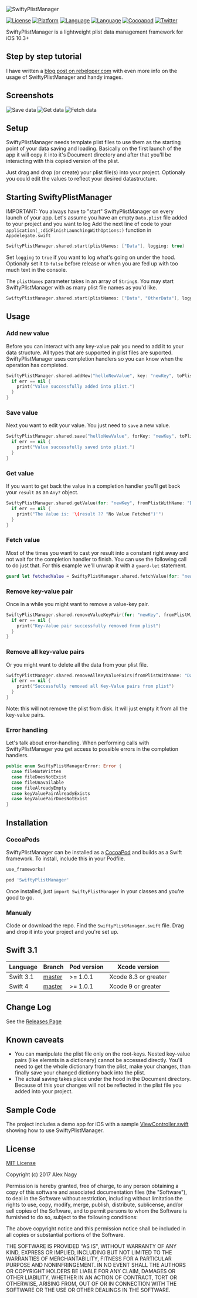 ![SwiftyPlistManager](https://github.com/rebeloper/SwiftyPlistManager/blob/master/SwiftyPlistManager/SwiftyPlistManagerLogo.gif?raw=true)

[![License](https://img.shields.io/badge/license-MIT-blue.svg?style=flat)](http://mit-license.org)
[![Platform](http://img.shields.io/badge/platform-ios-lightgrey.svg)](https://developer.apple.com/resources/)
[![Language](https://img.shields.io/badge/swift-3.1-orange.svg)](https://developer.apple.com/swift)
[![Language](https://img.shields.io/badge/swift-4-orange.svg)](https://developer.apple.com/swift)
[![Cocoapod](http://img.shields.io/cocoapods/v/SwiftyPlistManager.svg?style=flat)](http://cocoadocs.org/)
[![Twitter](https://img.shields.io/badge/twitter-@rebeloper-blue.svg?maxAge=2592000)](http://twitter.com/rebeloper)

SwiftyPlistManager is a lightweight plist data management framework for iOS 10.3+

## Step by step tutorial

I have written a [blog post on rebeloper.com](http://rebeloper.com/read-write-plist-file-swift/) with even more info on the usage of SwiftyPlistManager and handy images.

## Screenshots
![Save data](https://github.com/rebeloper/SwiftyPlistManager/blob/master/SwiftyPlistManager/spm019.jpg?raw=true)
![Get data](https://github.com/rebeloper/SwiftyPlistManager/blob/master/SwiftyPlistManager/spm023.jpg?raw=true)
![Fetch data](https://github.com/rebeloper/SwiftyPlistManager/blob/master/SwiftyPlistManager/spm024.jpg?raw=true)

## Setup

SwiftyPlistManager needs template plist files to use them as the starting point of your data saving and loading. Basically on the first launch of the app it will copy it into it's Document directory and after that you'll be interacting with this copied version of the plist.

Just drag and drop (or create) your plist file(s) into your project. Optionaly you could edit the values to reflect your desired datastructure.

## Starting SwiftyPlistManager

IMPORTANT: You always have to "start" SwiftyPlistManager on every launch of your app. Let's assume you have an empty `Data.plist` file added to your project and you want to log Add the next line of code to your `application(_:didFinishLaunchingWithOptions:)` function in `Appdelegate.swift`

```swift
SwiftyPlistManager.shared.start(plistNames: ["Data"], logging: true)
```

Set `logging` to `true` if you want to log what's going on under the hood. Optionaly set it to `false` before release or when you are fed up with too much text in the console.

The `plistNames` parameter takes in an array of `String`s. You may start SwiftyPlistManager with as many plist file names as you'd like.

```swift
SwiftyPlistManager.shared.start(plistNames: ["Data", "OtherData"], logging: true)
```

## Usage
### Add new value

Before you can interact with any key-value pair you need to add it to your data structure. All types that are supported in plist files are suported. SwiftyPlistManager uses completion handlers so you can know when the operation has completed.

```swift
SwiftyPlistManager.shared.addNew("helloNewValue", key: "newKey", toPlistWithName: "Data") { (err) in
  if err == nil {
    print("Value successfully added into plist.")
  }
}
```

### Save value

Next you want to edit your value. You just need to `save` a new value.

```swift
SwiftyPlistManager.shared.save("helloNewValue", forKey: "newKey", toPlistWithName: "Data") { (err) in
  if err == nil {
    print("Value successfully saved into plist.")
  }
}
```

### Get value

If you want to get back the value in a completion handler you'll get back your `result` as an `Any?` object.

```swift
SwiftyPlistManager.shared.getValue(for: "newKey", fromPlistWithName: "Data") { (result, err) in
  if err == nil {
    print("The Value is: '\(result ?? "No Value Fetched")'")
  }
}
```

### Fetch value

Most of the times you want to cast yor result into a constant right away and not wait for the completion handler to finish. You can use the following call to do just that. For this example we'll unwrap it with a `guard-let` statement.

```swift
guard let fetchedValue = SwiftyPlistManager.shared.fetchValue(for: "newKey", fromPlistWithName: "Data") else { return }
```

### Remove key-value pair

Once in a while you might want to remove a value-key pair.

```swift
SwiftyPlistManager.shared.removeValueKeyPair(for: "newKey", fromPlistWithName: "Data") { (err) in
  if err == nil {
    print("Key-Value pair successfully removed from plist")
  }
}
```

### Remove all key-value pairs

Or you might want to delete all the data from your plist file.

```swift
SwiftyPlistManager.shared.removeAllKeyValuePairs(fromPlistWithName: "Data") { (err) in
  if err == nil {
    print("Successfully removed all Key-Value pairs from plist")
  }
}
```

Note: this will not remove the plist from disk. It will just empty it from all the key-value pairs.

### Error handling

Let's talk about error-handling. When performing calls with SwiftyPlistManager you get access to possible errors in the completion handlers.

```swift
public enum SwiftyPlistManagerError: Error {
  case fileNotWritten
  case fileDoesNotExist
  case fileUnavailable
  case fileAlreadyEmpty
  case keyValuePairAlreadyExists
  case keyValuePairDoesNotExist
}
```

## Installation
### CocoaPods

SwiftyPlistManager can be installed as a [CocoaPod](https://cocoapods.org/) and builds as a Swift framework. To install, include this in your Podfile.

```ruby
use_frameworks!

pod 'SwiftyPlistManager'
```

Once installed, just ```import SwiftyPlistManager``` in your classes and you're good to go.

### Manualy

Clode or download the repo. Find the `SwiftyPlistManager.swift` file. Drag and drop it into your project and you're set up.

## Swift 3.1

| Language  | Branch | Pod version | Xcode version |
| --------- | ------ | ----------- | ------------- |
| Swift 3.1 | [master](https://github.com/rebeloper/SwiftyPlistManager/tree/master) | >= 1.0.1 | Xcode 8.3 or greater|
| Swift 4 | [master](https://github.com/rebeloper/SwiftyPlistManager/tree/master) | >= 1.0.1 | Xcode 9 or greater|

## Change Log

See the [Releases Page](https://github.com/rebeloper/SwiftyPlistManager/releases)

## Known caveats

* You can manipulate the plist file only on the root-keys. Nested key-value pairs (like elemnts in a dictionary) cannot be accessed directly. You'll need to get the whole dictionary from the plist, make your changes, than finally save your changed dictionry back into the plist.
* The actual saving takes place under the hood in the Document directory. Because of this your changes will not be reflected in the plist file you added into your project.

## Sample Code
The project includes a demo app for iOS with a sample [ViewController.swift](https://github.com/rebeloper/SwiftyPlistManager/blob/master/SwiftyPlistManager/ViewController.swift) showing how to use SwiftyPlistManager.

## License

[MIT License](https://github.com/rebeloper/SwiftyPlistManager/blob/master/LICENSE.md)

Copyright (c) 2017 Alex Nagy

Permission is hereby granted, free of charge, to any person obtaining a copy
of this software and associated documentation files (the "Software"), to deal
in the Software without restriction, including without limitation the rights
to use, copy, modify, merge, publish, distribute, sublicense, and/or sell
copies of the Software, and to permit persons to whom the Software is
furnished to do so, subject to the following conditions:

The above copyright notice and this permission notice shall be included in all
copies or substantial portions of the Software.

THE SOFTWARE IS PROVIDED "AS IS", WITHOUT WARRANTY OF ANY KIND, EXPRESS OR
IMPLIED, INCLUDING BUT NOT LIMITED TO THE WARRANTIES OF MERCHANTABILITY,
FITNESS FOR A PARTICULAR PURPOSE AND NONINFRINGEMENT. IN NO EVENT SHALL THE
AUTHORS OR COPYRIGHT HOLDERS BE LIABLE FOR ANY CLAIM, DAMAGES OR OTHER
LIABILITY, WHETHER IN AN ACTION OF CONTRACT, TORT OR OTHERWISE, ARISING FROM,
OUT OF OR IN CONNECTION WITH THE SOFTWARE OR THE USE OR OTHER DEALINGS IN THE
SOFTWARE.
